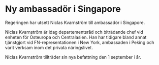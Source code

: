 # Ny ambassadör i Singapore

Regeringen har utsett Niclas Kvarnström till ambassadör i Singapore.

Niclas Kvarnström är idag departementsråd och biträdande chef vid enheten för Östeuropa och Centralasien. Han har tidigare bland annat tjänstgjort vid FN-representationen i New York, ambassaden i Peking och varit verksam inom det privata näringslivet.

Niclas Kvarnström tillträder sin nya befattning den 1 september i år.
